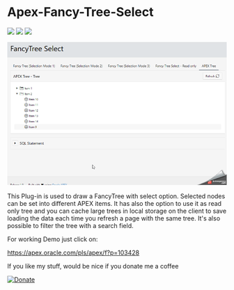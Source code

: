  # Apex-Fancy-Tree-Select
 
![](https://img.shields.io/badge/ORACLE-APEX-success.svg) ![](https://img.shields.io/badge/Plug--in_Type-Region-orange.svg) ![](https://img.shields.io/badge/Avaiable%20for%20APEX-5.1.3%20or%20above-blue)

![Screenshot](https://github.com/RonnyWeiss/Apex-Fancy-Tree-Select/blob/master/screenshot.gif?raw=true)

This Plug-in is used to draw a FancyTree with select option. Selected nodes can be set into different APEX items. It has also the option to use it as read only tree and you can cache large trees in local storage on the client to save loading the data each time you refresh a page with the same tree. It's also possible to filter the tree with a search field.

For working Demo just click on:

https://apex.oracle.com/pls/apex/f?p=103428

If you like my stuff, would be nice if you donate me a coffee

[![Donate](https://img.shields.io/badge/Donate-PayPal-green.svg)](https://www.paypal.me/RonnyW1)